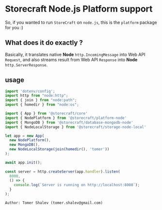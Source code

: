 # Storecraft Node.js Platform support

So, if you wanted to run `StoreCraft` on `node.js`, this is the `platform`
package for you :)

## What does it do exactly ?
Basically, it translates native **Node** `http.IncomingMessage` into Web API `Request`,
and also streams result from Web API `Response` into **Node** `http.ServerResponse`.

## usage

```js
import 'dotenv/config';
import http from "node:http";
import { join } from "node:path";
import { homedir } from "node:os";

import { App } from '@storecraft/core'
import { NodePlatform } from '@storecraft/platform-node'
import { MongoDB } from '@storecraft/database-mongodb-node'
import { NodeLocalStorage } from '@storecraft/storage-node-local'

let app = new App(
  new NodePlatform(),
  new MongoDB(),
  new NodeLocalStorage(join(homedir(), 'tomer'))
);

await app.init();
 
const server = http.createServer(app.handler).listen(
  8000,
  () => {
    console.log(`Server is running on http://localhost:8000`);
  }
); 

```

```text
Author: Tomer Shalev (tomer.shalev@gmail.com)
```